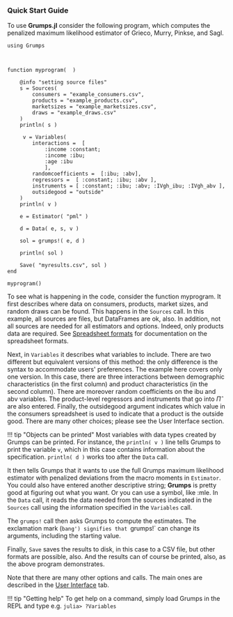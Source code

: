 ### Quick Start Guide

To use **Grumps.jl** consider the following program, which computes the penalized maximum likelihood estimator of Grieco, Murry, Pinkse, and Sagl.


    using Grumps



    function myprogram(  )

        @info "setting source files"
        s = Sources(
            consumers = "example_consumers.csv",
            products = "example_products.csv",
            marketsizes = "example_marketsizes.csv",
            draws = "example_draws.csv"  
        )
        println( s )

         v = Variables(
            interactions =  [
                :income :constant; 
                :income :ibu; 
                :age :ibu
                ],
            randomcoefficients =  [:ibu; :abv],
            regressors =  [ :constant; :ibu; :abv ],
            instruments = [ :constant; :ibu; :abv; :IVgh_ibu; :IVgh_abv ],
            outsidegood = "outside"
        )
        println( v )

        e = Estimator( "pml" )

        d = Data( e, s, v )

        sol = grumps!( e, d )

        println( sol )

        Save( "myresults.csv", sol )
    end

    myprogram()



To see what is happening in the code, consider the function myprogram.  It first describes where data on consumers, products, market sizes, and random draws can be found.  This happens in the `Sources` call. In this example, all sources are files, but DataFrames are ok, also.  In addition, not all sources are needed for all estimators and options.  Indeed, only products data are required.  See [Spreadsheet formats](@ref) for documentation on the spreadsheet formats.

Next, in `Variables` it describes what variables to include. There are two different but equivalent versions of this method: the only difference is the syntax to accommodate users' preferences.  The example here covers only one version. In this case, there are three interactions between demographic characteristics (in the first column) and product characteristics (in the second column).  There are moreover random coefficients on the ibu and abv variables.  The product-level regressors and instruments that go into $\hat \Pi$ are also entered.  Finally, the outsidegood argument indicates which value in the consumers spreadsheet is used to indicate that a product is the outside good.  There are many other choices; please see the User Interface section.

!!! tip "Objects can be printed"
    Most variables with data types created by Grumps can be printed.  For instance, the `println( v )` line tells Grumps to print the variable `v`, which in this case contains information about the specification. `println( d )` works too after the `Data` call.

It then tells Grumps that it wants to use the full Grumps maximum likelihood estimator with penalized deviations from the macro moments in `Estimator`.  You could also have entered another descriptive string; **Grumps** is pretty good at figuring out what you want.  Or you can use a symbol, like :mle.  In the `Data` call, it reads the data needed from the sources indicated in the `Sources` call using the information specified in the `Variables` call.

The `grumps!` call then asks Grumps to compute the estimates.  The exclamation mark (`bang') signifies that `grumps!` can change its arguments, including the starting value.

Finally, `Save` saves the results to disk, in this case to a CSV file, but other formats are possible, also.  And the results can of course be printed, also, as the above program demonstrates.

Note that there are many other options and calls.  The main ones are described in the [User Interface](@ref) tab.

!!! tip "Getting help"
    To get help on a command, simply load Grumps in the REPL and type e.g.
    ```
    julia> ?Variables
    ```


